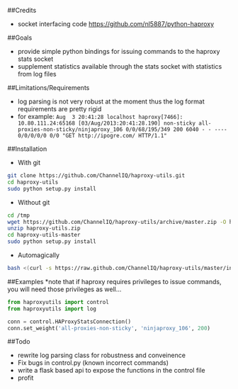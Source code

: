##Credits
*   socket interfacing code https://github.com/nl5887/python-haproxy

##Goals
*  provide simple python bindings for issuing commands to the haproxy stats socket
*  supplement statistics available through the stats socket with statistics from log files

##Limitations/Requirements
*  log parsing is not very robust at the moment thus the log format requirements are pretty rigid
*  for example:
```Aug  3 20:41:28 localhost haproxy[7466]: 10.80.111.24:65168 [03/Aug/2013:20:41:28.190] non-sticky all-proxies-non-sticky/ninjaproxy_106 0/0/68/195/349 200 6040 - - ---- 0/0/0/0/0 0/0 "GET http://ipogre.com/ HTTP/1.1"```

##Installation
*  With git
```bash
git clone https://github.com/ChannelIQ/haproxy-utils.git
cd haproxy-utils
sudo python setup.py install
```

*  Without git
```bash
cd /tmp
wget https://github.com/ChannelIQ/haproxy-utils/archive/master.zip -O haproxy-utils.zip
unzip haproxy-utils.zip
cd haproxy-utils-master
sudo python setup.py install
```

*  Automagically
```bash
bash <(curl -s https://raw.github.com/ChannelIQ/haproxy-utils/master/install)
```

##Examples
*note that if haproxy requires privileges to issue commands, you will need those privileges as well...
```python
from haproxyutils import control
from haproxyutils import log

conn = control.HAProxyStatsConnection()
conn.set_weight('all-proxies-non-sticky', 'ninjaproxy_106', 200)
```

##Todo
* rewrite log parsing class for robustness and conveinence
* Fix bugs in control.py (known incorrect commands)
* write a flask based api to expose the functions in the control file
* profit
